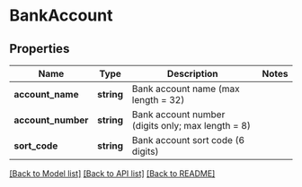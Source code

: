 # BankAccount

## Properties
Name | Type | Description | Notes
------------ | ------------- | ------------- | -------------
**account_name** | **string** | Bank account name (max length &#x3D; 32) | 
**account_number** | **string** | Bank account number (digits only; max length &#x3D; 8) | 
**sort_code** | **string** | Bank account sort code (6 digits) | 

[[Back to Model list]](../README.md#documentation-for-models) [[Back to API list]](../README.md#documentation-for-api-endpoints) [[Back to README]](../README.md)



